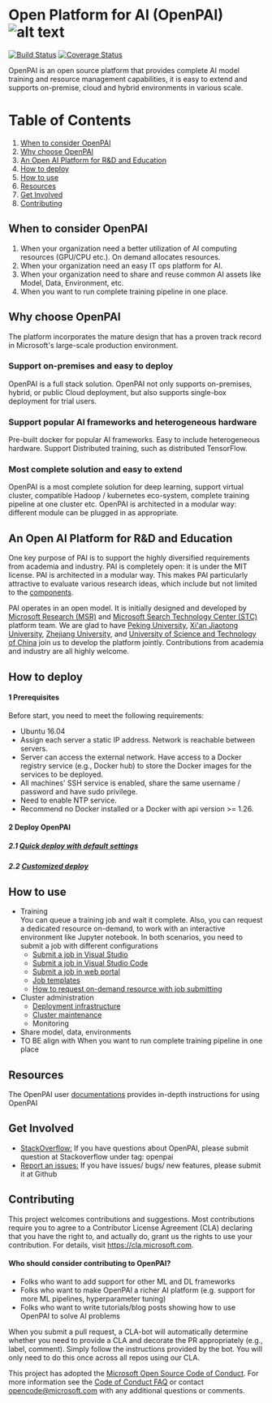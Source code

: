 # Open Platform for AI (OpenPAI) ![alt text][logo]

[logo]: ./pailogo.jpg "OpenPAI"

[![Build Status](https://travis-ci.org/Microsoft/pai.svg?branch=master)](https://travis-ci.org/Microsoft/pai)
[![Coverage Status](https://coveralls.io/repos/github/Microsoft/pai/badge.svg?branch=master)](https://coveralls.io/github/Microsoft/pai?branch=master)

OpenPAI is an open source platform that provides complete AI model training and resource management capabilities, it is easy to extend and supports on-premise, cloud and hybrid environments in various scale. 

# Table of Contents
1. [When to consider OpenPAI](#when-to-consider-openpai)
2. [Why choose OpenPAI](#why-choose-openpai)
3. [An Open AI Platform for R&D and Education](#an-open-ai-platform-for-rd-and-education)
4. [How to deploy](#how-to-deploy)
5. [How to use](#how-to-use)
6. [Resources](#resources)
7. [Get Involved](#get-involved)
8. [Contributing](#contributing)

## When to consider OpenPAI
1. When your organization need a better utilization of AI computing resources (GPU/CPU etc.). On demand allocates resources. 
2. When your organization need an easy IT ops platform for AI.
3. When your organization need to share and reuse common AI assets like Model, Data, Environment, etc.
4. When you want to run complete training pipeline in one place. 


## Why choose OpenPAI
The platform incorporates the mature design that has a proven track record in Microsoft's large-scale production environment.

### Support on-premises and easy to deploy

OpenPAI is a full stack solution. OpenPAI not only supports on-premises, hybrid, or public Cloud deployment, but also supports single-box deployment for trial users.

### Support popular AI frameworks and heterogeneous hardware

Pre-built docker for popular AI frameworks. Easy to include heterogeneous hardware. Support Distributed training, such as distributed TensorFlow.

### Most complete solution and easy to extend

OpenPAI is a most complete solution for deep learning, support virtual cluster, compatible Hadoop / kubernetes eco-system, complete training pipeline at one cluster etc. OpenPAI is architected in a modular way: different module can be plugged in as appropriate. 

## An Open AI Platform for R&D and Education

One key purpose of PAI is to support the highly diversified requirements from academia and industry. PAI is completely open: it is under the MIT license. PAI is architected in a modular way. This makes PAI particularly attractive to evaluate various research ideas, which include but not limited to the [components](./docs/research_education.md).

PAI operates in an open model. It is initially designed and developed by [Microsoft Research (MSR)](https://www.microsoft.com/en-us/research/group/systems-research-group-asia/) and [Microsoft Search Technology Center (STC)](https://www.microsoft.com/en-us/ard/company/introduction.aspx) platform team.
We are glad to have [Peking University](http://eecs.pku.edu.cn/EN/), [Xi'an Jiaotong University](http://www.aiar.xjtu.edu.cn/), [Zhejiang University](http://www.cesc.zju.edu.cn/index_e.htm), and [University of Science and Technology of China](http://eeis.ustc.edu.cn/) join us to develop the platform jointly.
Contributions from academia and industry are all highly welcome.

## How to deploy
#### 1 Prerequisites
Before start, you need to meet the following requirements:

- Ubuntu 16.04
- Assign each server a static IP address. Network is reachable between servers.
- Server can access the external network. Have access to a Docker registry service (e.g., Docker hub) to store the Docker images for the services to be deployed.
- All machines' SSH service is enabled, share the same username / password and have sudo privilege.
- Need to enable NTP service.
- Recommend no Docker installed or a Docker with api version >= 1.26.

#### 2 Deploy OpenPAI
##### 2.1 [Quick deploy with default settings](./docs/quick_deployment.md)
##### 2.2 [Customized deploy](https://github.com/Microsoft/pai/blob/master/pai-management/doc/cluster-bootup.md)

## How to use
- Training  
You can queue a training job and wait it complete. Also, you can request a dedicated resource on-demand, to work with an interactive environment like Jupyter notebook. In both scenarios, you need to submit a job with different configurations
    - [Submit a job in Visual Studio](https://github.com/Microsoft/vs-tools-for-ai/blob/master/docs/pai.md) 
    - [Submit a job in Visual Studio Code](https://github.com/Microsoft/vscode-tools-for-ai/blob/master/docs/quickstart-05-pai.md)
    - [Submit a job in web portal](https://github.com/Microsoft/pai/blob/master/job-tutorial/README.md#job-submission)
    - [Job templates](https://github.com/Microsoft/pai/blob/master/examples/README.md)
    - [How to request on-demand resource with job submitting](https://github.com/Microsoft/pai/blob/master/examples/jupyter/README.md)
- Cluster administration    
    - [Deployment infrastructure](https://github.com/Microsoft/pai/blob/master/pai-management/doc/cluster-bootup.md)
    - [Cluster maintenance](https://github.com/Microsoft/pai/wiki/Maintenance-(Service-&-Machine))
    - Monitoring
- Share model, data, environments
- TO BE align with When you want to run complete training pipeline in one place 

## Resources
The OpenPAI user [documentations](./docs/documentation.md) provides in-depth instructions for using OpenPAI

## Get Involved
- [StackOverflow:](./docs/stackoverflow.md) If you have questions about OpenPAI, please submit question at Stackoverflow under tag: openpai
- [Report an issues:](https://github.com/Microsoft/pai/wiki/Issue-tracking) If you have issues/ bugs/ new features, please submit it at Github 
## Contributing
This project welcomes contributions and suggestions.  Most contributions require you to agree to a
Contributor License Agreement (CLA) declaring that you have the right to, and actually do, grant us
the rights to use your contribution. For details, visit https://cla.microsoft.com.

#### Who should consider contributing to OpenPAI?
- Folks who want to add support for other ML and DL frameworks
- Folks who want to make OpenPAI a richer AI platform (e.g. support for more ML pipelines, hyperparameter tuning)
- Folks who want to write tutorials/blog posts showing how to use OpenPAI to solve AI problems


When you submit a pull request, a CLA-bot will automatically determine whether you need to provide
a CLA and decorate the PR appropriately (e.g., label, comment). Simply follow the instructions
provided by the bot. You will only need to do this once across all repos using our CLA.

This project has adopted the [Microsoft Open Source Code of Conduct](https://opensource.microsoft.com/codeofconduct/).
For more information see the [Code of Conduct FAQ](https://opensource.microsoft.com/codeofconduct/faq/) or
contact [opencode@microsoft.com](mailto:opencode@microsoft.com) with any additional questions or comments.
